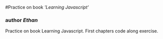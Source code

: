 #Practice on book *'Learning Javascript'*

### author *Ethan*

Practice on book Learning Javascript. First chapters code along exercise.
